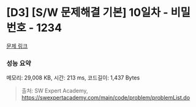 # [D3] [S/W 문제해결 기본] 10일차 - 비밀번호 - 1234 

[문제 링크](https://swexpertacademy.com/main/code/problem/problemDetail.do?contestProbId=AV14_DEKAJcCFAYD) 

### 성능 요약

메모리: 29,008 KB, 시간: 213 ms, 코드길이: 1,437 Bytes



> 출처: SW Expert Academy, https://swexpertacademy.com/main/code/problem/problemList.do